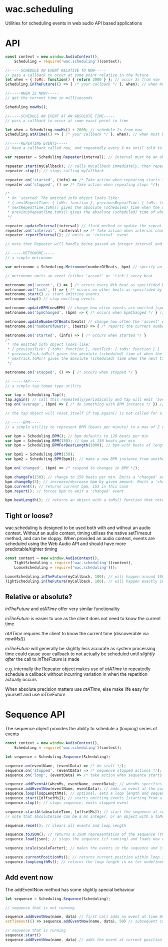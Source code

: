 # wac.scheduling

Utilities for scheduling events in web audio API based applications

# API
```javascript
const context = new window.AudioContext(),
    Scheduling = require('wac.scheduling')(context);

//-----SCHEDULE AN EVENT RELATIVE TO NOW-----
// pass a callback to occur at some point relative in the future
let when = { toMs: function() { return 3000 } }; // occur 3s from now
Scheduling.inTheFuture(() => { /* your callback */ }, when); // when must be either a number, or an object that implements .toMs() and returns a time expressed in milliseconds

//-----WHEN IS NOW?-----
// get the current time in milliseconds

Scheduling.nowMs();

//-----SCHEDULE AN EVENT AT AN ABSOLUTE TIME-----
// pass a callback to occur at some exact point in time

let when = Scheduling.nowMs() + 2000; // schedule 2s from now
Scheduling.atATime(() => { /* your callback */ }, when); // when must be either a number, or an object that implements .toMs() and returns a time expressed in milliseconds

//-----REPEATING EVENTS-----
// have a callback called now, and repeatedly every X ms until told to stop

var repeater = Scheduling.Repeater(interval); // interval must be an object that implements .toMs(), returning an integer time expressed in milliseconds

repeater.start(myCallback); // calls myCallback immediately, then repeatedly until...
repeater.stop(); // stops calling myCallback

repeater.on('started', (info) => /* Take action when repeating starts */);
repeater.on('stopped', () => /* Take action when repeating stops */);

/*
 * On 'started' The emitted info object looks like:
 * { nextRepeatTime: { toMs: function }, previousRepeatTime: { toMs: function } }
 * nextRepeatTime.toMs() gives the absolute (scheduled) time when the next repeat will occur (in milliseconds)
 * previousRepeatTime.toMs() gives the absolute (scheduled) time of when the last repeat occurred (in milliseconds)
 */

repeater.updateInterval(interval) // fluid method to update the repeat time. interval must have a .toMs() method. Returns the repeater instance
repeater.on('interval', (interval) => /* Take action when interval changes */); // interval.toMs() returns interval time in ms
repeater.reportInterval(); // emits an 'interval' event

// note that Repeater will handle being passed an integer interval and interpret it as a ms time

// -----METRONOME-----
// a simple metronome

var metronome = Scheduling.Metronome(numberOfBeats, bpm) // specify an accent every 1-16 beats, and a BPM (as a number or a BPM instance)

// metronome emits an event (either 'accent' or 'tick') every beat

metronome.on('accent', () => { /* occurs every Nth beat as specifided by numberOfBeats */ }
metronome.on('tick', () => { /* occurs on other beats as specifided by numberOfBeats */ }
metronome.start() // start emitting events
metronome.stop() // stop emitting events

metronome.updateBPM(newBPM) // change how often events are emitted (specifying newBPM as a number or a BPM instance)
metronome.on('bpmChanged', (bpm) => { /* occurs when bpmChanged */ } // bpm is a BPM instance

metronome.updateNumberOfBeats(beats) // change how often the 'accent' event is emitted vs the 'tick' event
metronome.on('numberOfBeats', (beats) => { /* reports the current number of beats */ }

metronome.on('started', (info) => { /* occurs when started */ }
/*
 * The emitted info object looks like:
 * { previousTick: { toMs: function }, nextTick: { toMs: function } }
 * previousTick.toMs() gives the absolute (scheduled) time of when the previous tick occurred (in milliseconds)
 * nextTick.toMs() gives the absolute (scheduled) time when the next tick will occur (in milliseconds)
 */

metronome.on('stopped', () => { /* occurs when stopped */ }

// -----TAP-----
// a simple tap tempo type utility

var tap = Scheduling.Tap();
tap.again() // call this repeatedly/periodically and tap will emit 'average' events
tap.on('average', (bpm) => { /* do something with BPM instance */ }) // bpm is a BPM instance describing the average time between calls to tap.again()

// the tap object will reset itself if tap.again() is not called for a period of time

// -----BPM-----
// a simple utility to represent BPM (beats per minute) to a max of 2 decimal places

var bpm = Scheduling.BPM(); // bpm defaults to 120 beats per min
var bpm = Scheduling.BPM(150); // bpm at 150 beats per min
var bpm = Scheduling.BPMForBeatLength(1000); // bpm with beats of length 1000ms (i.e. 60bpm)

var bpm1 = Scheduling.BPM(150);
var bpm2 = Scheduling.BPM(bpm1); // make a new BPM instance from another one (effectively a copy)

bpm.on('changed', (bpm) => /* respond to changes in BPM */);

bpm.changeTo(150); // change to 150 beats per min. Emits a 'changed' event
bpm.changeBy(3); // increase/decrease bpm by given amount. Emits a 'changed' event
bpm.current(); // returns current bpm, 153 in this case
bpm.report(); // forces bpm to emit a 'changed' event

bpm.beatLength(); // returns an object with a toMs() function that returns the current beat length in ms
```

## Tight or loose?

wac.scheduling is designed to be used both with and without an audio context. Without an audio context, timing utilises the native setTimeout method, and can be sloppy. When provided an audio context, events are scheduled using the Web Audio API and should have more predictable/tighter timing

```javascript
const context = new window.AudioContext(),
    TightScheduling = require('wac.scheduling')(context),
    LooseScheduling = require('wac.scheduling')();

LooseScheduling.inTheFuture(myCallback, 100); // will happen around 100ms from now, depending on what is happening in your browser
TightScheduling.inTheFuture(myCallback, 100); // will happen exactly 100ms from now

```

## Relative or absolute?

_inTheFuture_ and _atATime_ offer very similar functionality

_inTheFuture_ is easier to use as the client does not need to know the current time

_atATime_ requires the client to know the current time (discoverable via _nowMs()_)

_inTheFuture_ will generally be slightly less accurate as system processing time could cause your callback to not actually be scheduled until *slightly after* the call to _inTheFuture_ is made

e.g. internally the Repeater object makes use of _atATime_ to repeatedly schedule a callback without incurring variation in when the repetition actually occurs

When absolute precision matters use _atATime_, else make life easy for yourself and use _inTheFuture_

# Sequence API

The sequence object provides the ability to schedule a (looping) series of events

```javascript
const context = new window.AudioContext(),
    Scheduling = require('wac.scheduling')(context);

let sequence = Scheduling.Sequence(Scheduling);

sequence.on(eventName, (eventData) => /* do stuff */);
sequence.on('stopped', (eventData) => /* sequence stopped actions */);
sequence.on('loop', (eventData) => /* take action when sequence starts each loop */);

sequence.addEventAt(whenMs, eventName, eventData); // whenMs specifies how far into the sequence the given eventName/eventData will be emitted
sequence.addEventNow(eventName, eventData); // adds an event at the current point in the (playing) sequence
sequence.loop(loopLengthMs); // optional, sets a loop length and sequence will repeat until stopped
sequence.start([offsetMs]); // starts emitting events [starting from a given offset if provided]
sequence.stop(); // stops sequence, emits stopped event

sequence.startAt(absoluteTime, [offsetMs]); // start the sequence at some absolute time (in the future) [starting from a given offset if provided]
// note that absoluteTime can be a ms integer, or an object with a toMs() function

sequence.reset(); // clears all events and loop length

sequence.toJSON(); // returns a JSON representation of the sequence (that can be JSON stringified for storage)
sequence.load(json); // stops the sequence (if running) and loads new events/loops specified in json

sequence.scale(scaleFactor); // makes the events in the sequence and its loop length (if looping) longer/shorter

sequence.currentPositionMs(); // returns current position within loop in ms
sequence.loopLengthMs(); // returns the loop length in ms (or undefined if the sequence is not looped)
```

## Add event now

The addEventNow method has some slightly special behaviour

```javascript
let sequence = Scheduling.Sequence(Scheduling);

// sequence that is not running

sequence.addEventNow(name, data) // first call adds an event at time 0ms and starts the internal timer running
setTimeout(() => sequence.addEventNow(name, data), 50) // subsequent calls add event at the time called, relative to the sequence start time (i.e. 50ms in this case)

// sequence that is running
sequence.start()
sequence.addEventNow(name, data) // adds the event at current position within the sequence

```